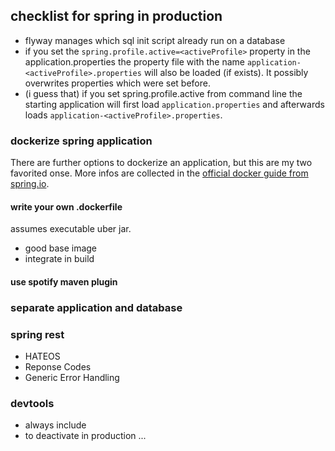 
## checklist for spring in production

- flyway manages which sql init script already run on a database 
- if you set the `spring.profile.active=<activeProfile>` property in the application.properties the property file with the name `application-<activeProfile>.properties` will also be loaded (if exists). It possibly overwrites properties which were set before.
- (i guess that) if you set spring.profile.active from command line the starting application will first load `application.properties` and afterwards loads `application-<activeProfile>.properties`.


### dockerize spring application


There are further options to dockerize an application, but this are my two favorited onse. More infos are collected in the [official docker guide from spring.io](https://spring.io/guides/topicals/spring-boot-docker/). 


#### write your own .dockerfile

assumes executable uber jar.

- good base image
- integrate in build

#### use spotify maven plugin


### separate application and database

### spring rest

- HATEOS
- Reponse Codes
- Generic Error Handling

### devtools

- always include
- to deactivate in production ...
